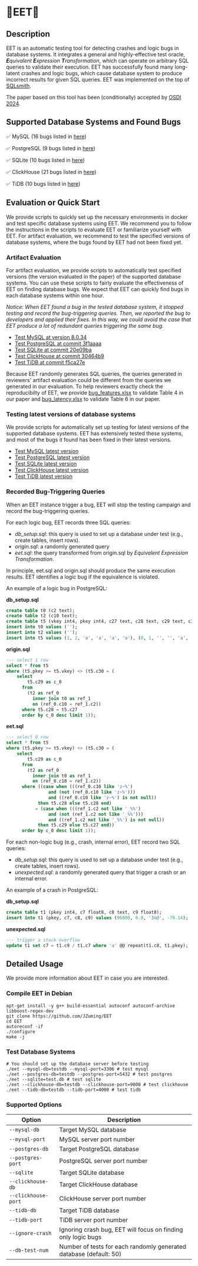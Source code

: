 # 🌟EET🌟

## Description

EET is an automatic testing tool for detecting crashes and logic bugs in database systems. It integrates a general and highly-effective test oracle, _**E**quivalent **E**xpression **T**ransformation_, which can operate on arbitrary SQL queries to validate their execution. EET has successfully found many long-latent crashes and logic bugs, which cause database system to produce incorrect results for given SQL queries. EET was implemented on the top of [SQLsmith](https://github.com/anse1/sqlsmith).

The paper based on this tool has been (conditionally) accepted by [OSDI 2024](https://www.usenix.org/conference/osdi24).

## Supported Database Systems and Found Bugs
✅ MySQL (16 bugs listed in [here](./docs/bugs/mysql_bugs.md))

✅ PostgreSQL (9 bugs listed in [here](./docs/bugs/postgres_bugs.md))

✅ SQLite (10 bugs listed in [here](./docs/bugs/sqlite_bugs.md))

✅ ClickHouse (21 bugs listed in [here](./docs/bugs/clickhouse_bugs.md))

✅ TiDB (10 bugs listed in [here](./docs/bugs/tidb_bugs.md))

## Evaluation or Quick Start

We provide scripts to quickly set up the necessary environments in docker and test specific database systems using EET. We recommend you to follow the instructions in the scripts to evaluate EET or familiarize yourself with EET. For artifact evaluation, we recommend to test the specified versions of database systems, where the bugs found by EET had not been fixed yet.

### Artifact Evaluation

For artifact evaluation, we provide scripts to automatically test specified versions (the version evaluated in the paper) of the supported database systems. You can use these scripts to fairly evaluate the effectiveness of EET on finding database bugs. We expect that EET can quickly find bugs in each database systems within one hour.

_Notice: When EET found a bug in the tested database system, it stopped testing and record the bug-triggering queries. Then, we reported the bug to developers and applied their fixes. In this way, we could avoid the case that EET produce a lot of redundant queries triggering the same bug._

- [Test MySQL at version 8.0.34](./docs/test/mysql_test.md)
- [Test PostgreSQL at commit 3f1aaaa](./docs/test/postgres_test.md)
- [Test SQLite at commit 20e09ba](./docs/test/sqlite_test.md)
- [Test ClickHouse at commit 30464b9](./docs/test/clickhouse_test.md)
- [Test TiDB at commit f5ca27e](./docs/test/tidb_test.md)

Because EET randomly generates SQL queries, the queries generated in reviewers' artifact evaluation could be different from the queries we generated in our evaluation. To help reviewers exactly check the reproducibilty of EET, we provide [bug_features.xlsx]() to validate Table 4 in our paper and [bug_latency.xlsx]() to validate Table 6 in our paper.

### Testing latest versions of database systems

We provide scripts for automatically set up testing for latest versions of the supported database systems. EET has extensively tested these systems, and most of the bugs it found has been fixed in their latest versions.

- [Test MySQL latest version]()
- [Test PostgreSQL latest version]()
- [Test SQLite latest version]()
- [Test ClickHouse latest version]()
- [Test TiDB latest version]()

### Recorded Bug-Triggering Queries

When an EET instance trigger a bug, EET will stop the testing campaign and record the bug-triggering queries.

For each logic bug, EET records three SQL queries:

- *db_setup.sql*: this query is used to set up a database under test (e.g., create tables, insert rows).
- *origin.sql*: a randomly generated query
- *eet.sql*: the query transformed from origin.sql by _Equivalent Expression Transformation_.

In principle, eet.sql and origin.sql should produce the same execution results. EET identifies a logic bug if the equivalence is violated.

An example of a logic bug in PostgreSQL:

**db_setup.sql**
```sql
create table t0 (c2 text);
create table t2 (c10 text);
create table t5 (vkey int4, pkey int4, c27 text, c28 text, c29 text, c30 text);
insert into t0 values ('');
insert into t2 values ('');
insert into t5 values (1, 2, 'a', 'a', 'a', 'a'), (0, 1, '', '', 'a', 'L');
```

**origin.sql**
```sql
--- select 1 row
select * from t5
where (t5.pkey >= t5.vkey) <> (t5.c30 = (
    select
        t5.c29 as c_0
      from
        (t2 as ref_0
          inner join t0 as ref_1
          on (ref_0.c10 = ref_1.c2))
      where t5.c28 = t5.c27
      order by c_0 desc limit 1));
```

**eet.sql**
```sql
--- select 0 row
select * from t5 
where (t5.pkey >= t5.vkey) <> (t5.c30 = (
    select
        t5.c29 as c_0
      from
        (t2 as ref_0
          inner join t0 as ref_1
          on (ref_0.c10 = ref_1.c2))
      where ((case when (((ref_0.c10 like 'z~%')
                and (not (ref_0.c10 like 'z~%')))
                and ((ref_0.c10 like 'z~%') is not null)) 
            then t5.c28 else t5.c28 end)
           = (case when (((ref_1.c2 not like '_%%')
                and (not (ref_1.c2 not like '_%%')))
                and ((ref_1.c2 not like '_%%') is not null)) 
            then t5.c29 else t5.c27 end))
      order by c_0 desc limit 1));
```

For each non-logic bug (e.g., crash, internal error), EET record two SQL queries:

- *db_setup.sql*: this query is used to set up a database under test (e.g., create tables, insert rows).
- *unexpected.sql*: a randomly generated query that trigger a crash or an internal error.

An example of a crash in PostgreSQL:

**db_setup.sql**
```sql
create table t1 (pkey int4, c7 float8, c8 text, c9 float8);
insert into t1 (pkey, c7, c8, c9) values (96000, 0.0, '3n@', -79.14);
```

**unexpected.sql**
```sql
--- trigger a stack overflow
update t1 set c7 = t1.c9 / t1.c7 where 'a' @@ repeat(t1.c8, t1.pkey);
```

## Detailed Usage

We provide more information about EET in case you are interested.

### Compile EET in Debian
```shell
apt-get install -y g++ build-essential autoconf autoconf-archive libboost-regex-dev
git clone https://github.com/JZuming/EET
cd EET
autoreconf -if
./configure
make -j
```

### Test Database Systems
```shell
# You should set up the database server before testing
./eet --mysql-db=testdb --mysql-port=3306 # test mysql
./eet --postgres-db=testdb --postgres-port=5432 # test postgres
./eet --sqlite=test.db # test sqlite
./eet --clickhouse-db=testdb --clickhouse-port=9000 # test clickhouse
./eet --tidb-db=testdb --tidb-port=4000 # test tidb
```

### Supported Options

| Option | Description |
|----------|----------|
| `--mysql-db` | Target MySQL database | 
| `--mysql-port` | MySQL server port number | 
| `--postgres-db` | Target PostgreSQL database |
| `--postgres-port` | PostgreSQL server port number |
| `--sqlite` | Target SQLite database |
| `--clickhouse-db` | Target ClickHouse database |
| `--clickhouse-port` | ClickHouse server port number |
| `--tidb-db` | Target TiDB database |
| `--tidb-port` | TiDB server port number |
| `--ignore-crash` | Ignoring crash bug, EET will focus on finding only logic bugs |
| `--db-test-num` | Number of tests for each randomly generated database (default: 50) |
